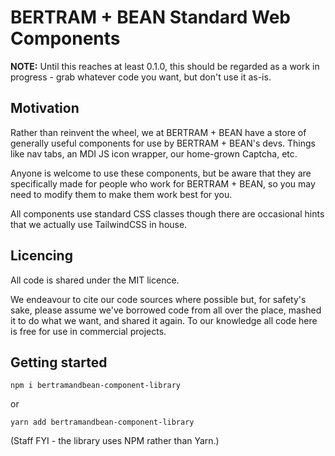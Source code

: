 # BERTRAM + BEAN Standard Web Components

**NOTE:** Until this reaches at least 0.1.0, this should be regarded as a work in progress - grab whatever code you want, but don't use it as-is.

## Motivation

Rather than reinvent the wheel, we at BERTRAM + BEAN have a store of generally useful components for use by
BERTRAM + BEAN's devs. Things like nav tabs, an MDI JS icon wrapper, our home-grown Captcha, etc.

Anyone is welcome to use these components, but be aware that they are specifically made for
people who work for BERTRAM + BEAN, so you may need to modify them to make them work best
for you.

All components use standard CSS classes though there are occasional hints that we actually use TailwindCSS
in house.

## Licencing

All code is shared under the MIT licence.

We endeavour to cite our code sources where possible but, for safety's sake, please assume we've
borrowed code from all over the place, mashed it to do what we want, and shared it again.
To our knowledge all code here is free for use in commercial projects.

## Getting started

```
npm i bertramandbean-component-library
```

or

```
yarn add bertramandbean-component-library
```

(Staff FYI - the library uses NPM rather than Yarn.)
